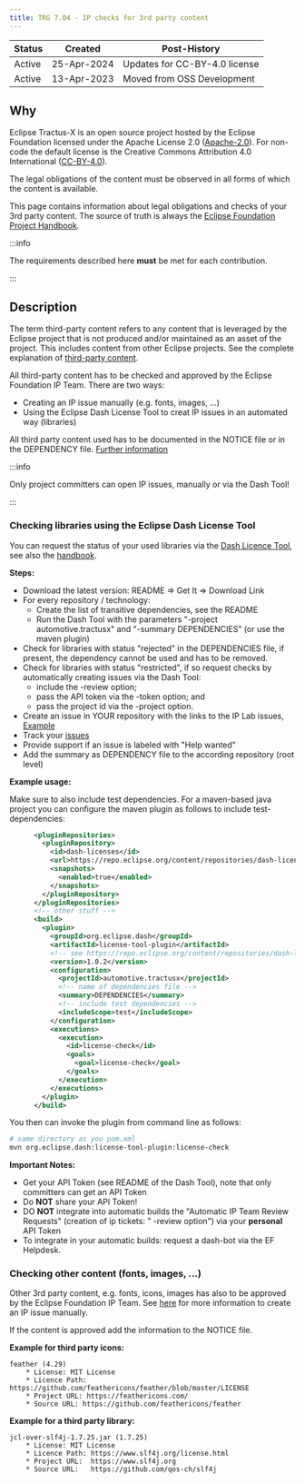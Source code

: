 ```yaml
---
title: TRG 7.04 - IP checks for 3rd party content
---
```


| Status | Created     | Post-History                  |
|--------|-------------|-------------------------------|
| Active | 25-Apr-2024 | Updates for CC-BY-4.0 license |
| Active | 13-Apr-2023 | Moved from OSS Development    |

## Why

Eclipse Tractus-X is an open source project hosted by the Eclipse Foundation licensed under the Apache License 2.0 ([Apache-2.0](https://spdx.org/licenses/Apache-2.0)). For non-code the default license is the Creative Commons Attribution 4.0 International ([CC-BY-4.0](https://spdx.org/licenses/CC-BY-4.0.html)).

The legal obligations of the content must be observed in all forms of which the content is available.

This page contains information about legal obligations and checks of your 3rd party content. The source of truth is always the [Eclipse Foundation Project Handbook](https://www.eclipse.org/projects/handbook/#ip-third-party).

:::info

The requirements described here **must** be met for each contribution.

:::

## Description

The term third-party content refers to any content that is leveraged by the Eclipse project that is not produced and/or maintained as an asset of the project. This includes content from other Eclipse projects. See the complete explanation of [third-party content](https://www.eclipse.org/projects/handbook/#ip-third-party).

All third-party content has to be checked and approved by the Eclipse Foundation IP Team. There are two ways:

- Creating an IP issue manually (e.g. fonts, images, ...)
- Using the Eclipse Dash License Tool to creat IP issues in an automated way (libraries)

All third party content used has to be documented in the NOTICE file or in the DEPENDENCY file. [Further information](/docs/release/trg-7/trg-7-01.md)

:::info

Only project committers can open IP issues, manually or via the Dash Tool!

:::

### Checking libraries using the Eclipse Dash License Tool

You can request the status of your used libraries via the [Dash Licence Tool](https://github.com/eclipse/dash-licenses/blob/master/README.md), see also the [handbook](https://www.eclipse.org/projects/handbook/#ip-license-tool).

**Steps:**

- Download the latest version: README => Get It => Download Link
- For every repository / technology:
  - Create the list of transitive dependencies, see the README
  - Run the Dash Tool with the parameters "-project automotive.tractusx" and "-summary DEPENDENCIES" (or use the maven plugin)
- Check for libraries with status "rejected" in the DEPENDENCIES file, if present, the dependency cannot be used and has to be removed.
- Check for libraries with status "restricted", if so request checks by automatically creating issues via the Dash Tool:
  - include the -review option;
  - pass the API token via the -token option; and
  - pass the project id via the -project option.
- Create an issue in YOUR repository with the links to the IP Lab issues, [Example](https://github.com/eclipse-tractusx/daps-registration-service/issues/28)
- Track your [issues](https://gitlab.eclipse.org/eclipsefdn/emo-team/iplab/-/issues?search=automotive.tractusx&sort=created_date&state=opened)
- Provide support if an issue is labeled with "Help wanted"
- Add the summary as DEPENDENCY file to the according repository (root level)

**Example usage:**

Make sure to also include test dependencies. For a maven-based java project you can configure the maven plugin as follows to include test-dependencies:

``` xml
      <pluginRepositories>
        <pluginRepository>
          <id>dash-licenses</id>
          <url>https://repo.eclipse.org/content/repositories/dash-licenses/</url>
          <snapshots>
            <enabled>true</enabled>
          </snapshots>
        </pluginRepository>
      </pluginRepositories>
      <!-- other stuff -->
      <build>
        <plugin>
          <groupId>org.eclipse.dash</groupId>
          <artifactId>license-tool-plugin</artifactId>
          <!-- see https://repo.eclipse.org/content/repositories/dash-licenses/org/eclipse/dash/license-tool-plugin/ -->
          <version>1.0.2</version>
          <configuration>
            <projectId>automotive.tractusx</projectId>
            <!-- name of dependencies file -->
            <summary>DEPENDENCIES</summary>
            <!-- include test dependencies -->
            <includeScope>test</includeScope>
          </configuration>
          <executions>
            <execution>
              <id>license-check</id>
              <goals>
                <goal>license-check</goal>
              </goals>
            </execution>
          </executions>
        </plugin>
      </build>


```

You then can invoke the plugin from command line as follows:

``` sh
# same directory as you pom.xml
mvn org.eclipse.dash:license-tool-plugin:license-check
```

**Important Notes:**

- Get your API Token (see README of the Dash Tool), note that only committers can get an API Token
- Do **NOT** share your API Token!
- DO **NOT** integrate into automatic builds the "Automatic IP Team Review Requests" (creation of ip tickets: " -review option") via your **personal** API Token
- To integrate in your automatic builds: request a dash-bot via the EF Helpdesk.

### Checking other content (fonts, images, ...)

Other 3rd party content, e.g. fonts, icons, images has also to be approved by the Eclipse Foundation IP Team. See [here](/docs/oss/issues#eclipse-gitlab-ip-issue-tracker) for more information to create an IP issue manually.

If the content is approved add the information to the NOTICE file.

**Example for third party icons:**

```shell
feather (4.29)
    * License: MIT License
    * Licence Path: https://github.com/feathericons/feather/blob/master/LICENSE
    * Project URL: https://feathericons.com/
    * Source URL: https://github.com/feathericons/feather
```

**Example for a third party library:**

```shell
jcl-over-slf4j-1.7.25.jar (1.7.25)
    * License: MIT License
    * Licence Path: https://www.slf4j.org/license.html
    * Project URL:  https://www.slf4j.org
    * Source URL:   https://github.com/qos-ch/slf4j
```
